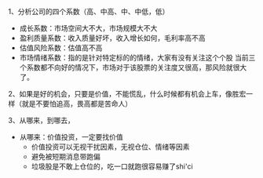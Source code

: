 1、分析公司的四个系数（高、中高、中、中低，低）
- 成长系数：市场空间大不大，市场规模大不大
- 盈利质量系数：收入质量好坏，收入增长如何，毛利率高不高
- 估值风险系数：估值高不高
- 市场情绪系数：指的是针对特定标的的情绪，大家有没有关注这个个股
当前三个系数都不向好的情况下，市场对于该股票的关注度又很高，那风险就很大了。

2、如果是好的机会，只要是价值，不能慌乱，什么时候都有机会上车，像胜宏一样（就是不要怕追高，畏高都是苦命人）

3、从哪来，到哪去，
- 从哪来：价值投资，一定要找价值
	- 价值投资可以无视干扰因素，无视仓位、情绪等因素
	- 避免被短期消息带跑偏
	- 垃圾股是不敢上仓位的，吃一口就跑很容易赚了shi'ci